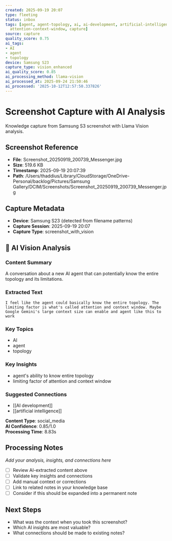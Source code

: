 ```yaml
---
created: 2025-09-19 20:07
type: fleeting
status: inbox
tags: [agent, agent-topology, ai, ai-development, artificial-intelligence, attention,
  attention-context-window, capture]
source: capture
quality_score: 0.75
ai_tags:
- AI
- agent
- topology
device: Samsung S23
capture_type: vision_enhanced
ai_quality_score: 0.85
ai_processing_method: llama-vision
ai_processed_at: 2025-09-24 21:50:46
ai_processed: '2025-10-12T12:57:50.337826'
---
```



# Screenshot Capture with AI Analysis

Knowledge capture from Samsung S3 screenshot with Llama Vision analysis.

## Screenshot Reference

- **File**: Screenshot_20250919_200739_Messenger.jpg
- **Size**: 519.6 KB
- **Timestamp**: 2025-09-19 20:07:39
- **Path**: /Users/thaddius/Library/CloudStorage/OneDrive-Personal/backlog/Pictures/Samsung Gallery/DCIM/Screenshots/Screenshot_20250919_200739_Messenger.jpg

## Capture Metadata

- **Device**: Samsung S23 (detected from filename patterns)
- **Capture Session**: 2025-09-19 20:07
- **Capture Type**: screenshot_with_vision

## 🤖 AI Vision Analysis

### Content Summary
A conversation about a new AI agent that can potentially know the entire topology and its limitations.

### Extracted Text
```
I feel like the agent could basically know the entire topology. The limiting factor is what's called attention and context window. Maybe Google Gemini's large context size can enable and agent like this to work
```

### Key Topics
- AI
- agent
- topology

### Key Insights
- agent's ability to know entire topology
- limiting factor of attention and context window

### Suggested Connections
- [[AI development]]
- [[artificial intelligence]]

**Content Type**: social_media  
**AI Confidence**: 0.85/1.0  
**Processing Time**: 8.83s

## Processing Notes

*Add your analysis, insights, and connections here*

- [ ] Review AI-extracted content above
- [ ] Validate key insights and connections
- [ ] Add manual context or corrections
- [ ] Link to related notes in your knowledge base
- [ ] Consider if this should be expanded into a permanent note

## Next Steps

- What was the context when you took this screenshot?
- Which AI insights are most valuable?
- What connections should be made to existing notes?

